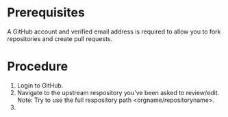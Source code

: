 # Prerequisites
A GitHub account and verified email address is required to allow you to fork repositories and create pull requests.

# Procedure
1.  Login to GitHub.
2.  Navigate to the upstream respository you've been asked to review/edit.
    Note: Try to use the full respository path <orgname/repositoryname>.
3.  
  



